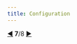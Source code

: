 ```yaml
---
title: Configuration
---
```


<div class="tour-nav">
    <a class="tour-button enabled" href="basics-stacks.html" title="Stacks">◀</a>
    <span class="tour-index"><strong>7</strong>/8</span>
    <a class="tour-button enabled" href="basics-templates.html" title="Templates">▶</a>
</div>
